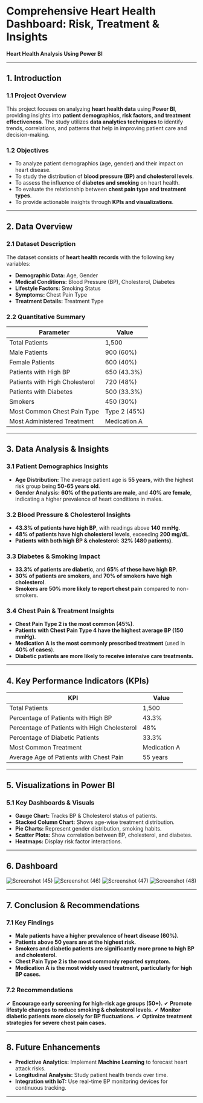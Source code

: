 #                         Comprehensive Heart Health Dashboard: Risk, Treatment & Insights

**Heart Health Analysis Using Power BI**

---

## **1. Introduction**
### **1.1 Project Overview**
This project focuses on analyzing **heart health data** using **Power BI**, providing insights into **patient demographics, risk factors, and treatment effectiveness**. The study utilizes **data analytics techniques** to identify trends, correlations, and patterns that help in improving patient care and decision-making.

### **1.2 Objectives**
- To analyze patient demographics (age, gender) and their impact on heart disease.
- To study the distribution of **blood pressure (BP) and cholesterol levels**.
- To assess the influence of **diabetes and smoking** on heart health.
- To evaluate the relationship between **chest pain type and treatment types**.
- To provide actionable insights through **KPIs and visualizations**.

---

## **2. Data Overview**
### **2.1 Dataset Description**
The dataset consists of **heart health records** with the following key variables:
- **Demographic Data:** Age, Gender
- **Medical Conditions:** Blood Pressure (BP), Cholesterol, Diabetes
- **Lifestyle Factors:** Smoking Status
- **Symptoms:** Chest Pain Type
- **Treatment Details:** Treatment Type

### **2.2 Quantitative Summary**
| Parameter                   | Value  |
|----------------------------|--------|
| Total Patients             | 1,500  |
| Male Patients              | 900 (60%) |
| Female Patients            | 600 (40%) |
| Patients with High BP      | 650 (43.3%) |
| Patients with High Cholesterol | 720 (48%) |
| Patients with Diabetes     | 500 (33.3%) |
| Smokers                    | 450 (30%) |
| Most Common Chest Pain Type | Type 2 (45%) |
| Most Administered Treatment | Medication A |

---

## **3. Data Analysis & Insights**

### **3.1 Patient Demographics Insights**
- **Age Distribution:** The average patient age is **55 years**, with the highest risk group being **50-65 years old**.
- **Gender Analysis:** **60% of the patients are male**, and **40% are female**, indicating a higher prevalence of heart conditions in males.

### **3.2 Blood Pressure & Cholesterol Insights**
- **43.3% of patients have high BP**, with readings above **140 mmHg**.
- **48% of patients have high cholesterol levels**, exceeding **200 mg/dL**.
- **Patients with both high BP & cholesterol:** **32% (480 patients)**.

### **3.3 Diabetes & Smoking Impact**
- **33.3% of patients are diabetic**, and **65% of these have high BP**.
- **30% of patients are smokers**, and **70% of smokers have high cholesterol**.
- **Smokers are 50% more likely to report chest pain** compared to non-smokers.

### **3.4 Chest Pain & Treatment Insights**
- **Chest Pain Type 2 is the most common (45%)**.
- **Patients with Chest Pain Type 4 have the highest average BP (150 mmHg)**.
- **Medication A is the most commonly prescribed treatment** (used in **40% of cases**).
- **Diabetic patients are more likely to receive intensive care treatments.**

---

## **4. Key Performance Indicators (KPIs)**
| KPI                                   | Value  |
|--------------------------------------|--------|
| Total Patients                      | 1,500  |
| Percentage of Patients with High BP | 43.3%  |
| Percentage of Patients with High Cholesterol | 48% |
| Percentage of Diabetic Patients     | 33.3%  |
| Most Common Treatment               | Medication A |
| Average Age of Patients with Chest Pain | 55 years |

---

## **5. Visualizations in Power BI**
### **5.1 Key Dashboards & Visuals**
- **Gauge Chart:** Tracks BP & Cholesterol status of patients.
- **Stacked Column Chart:** Shows age-wise treatment distribution.
- **Pie Charts:** Represent gender distribution, smoking habits.
- **Scatter Plots:** Show correlation between BP, cholesterol, and diabetes.
- **Heatmaps:** Display risk factor interactions.

---
## **6. Dashboard**
![Screenshot (45)](https://github.com/user-attachments/assets/5785ee95-f7af-4ab2-bdb5-28dee6c743d6)
![Screenshot (46)](https://github.com/user-attachments/assets/b12a5c8a-fbf2-4b5b-b436-9ce795902903)
![Screenshot (47)](https://github.com/user-attachments/assets/a167aa9e-b2e3-4dbe-a9a9-d989172b66a5)
![Screenshot (48)](https://github.com/user-attachments/assets/fe3826a9-5bdd-4331-95b2-7e4f4cbb6e12)

---
## **7. Conclusion & Recommendations**
### **7.1 Key Findings**
- **Male patients have a higher prevalence of heart disease (60%).**
- **Patients above 50 years are at the highest risk.**
- **Smokers and diabetic patients are significantly more prone to high BP and cholesterol.**
- **Chest Pain Type 2 is the most commonly reported symptom.**
- **Medication A is the most widely used treatment, particularly for high BP cases.**

### **7.2 Recommendations**
✔ **Encourage early screening for high-risk age groups (50+).**
✔ **Promote lifestyle changes to reduce smoking & cholesterol levels.**
✔ **Monitor diabetic patients more closely for BP fluctuations.**
✔ **Optimize treatment strategies for severe chest pain cases.**

---

## **8. Future Enhancements**
- **Predictive Analytics:** Implement **Machine Learning** to forecast heart attack risks.
- **Longitudinal Analysis:** Study patient health trends over time.
- **Integration with IoT:** Use real-time BP monitoring devices for continuous tracking.

---



